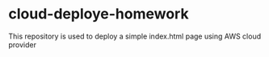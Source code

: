 # cloud-deploye-homework
This repository is used to deploy a simple index.html page using AWS cloud provider
